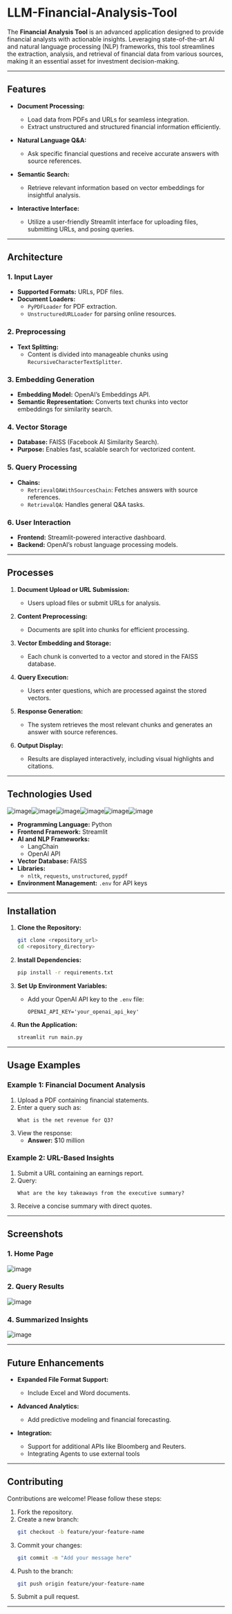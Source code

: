 # LLM-Financial-Analysis-Tool

The **Financial Analysis Tool** is an advanced application designed to provide financial analysts with actionable insights. Leveraging state-of-the-art AI and natural language processing (NLP) frameworks, this tool streamlines the extraction, analysis, and retrieval of financial data from various sources, making it an essential asset for investment decision-making.

---

## **Features**

- **Document Processing:**
  - Load data from PDFs and URLs for seamless integration.
  - Extract unstructured and structured financial information efficiently.

- **Natural Language Q&A:**
  - Ask specific financial questions and receive accurate answers with source references.

- **Semantic Search:**
  - Retrieve relevant information based on vector embeddings for insightful analysis.

- **Interactive Interface:**
  - Utilize a user-friendly Streamlit interface for uploading files, submitting URLs, and posing queries.

---

## **Architecture**

### **1. Input Layer**
- **Supported Formats:** URLs, PDF files.
- **Document Loaders:**
  - `PyPDFLoader` for PDF extraction.
  - `UnstructuredURLLoader` for parsing online resources.

### **2. Preprocessing**
- **Text Splitting:**
  - Content is divided into manageable chunks using `RecursiveCharacterTextSplitter`.

### **3. Embedding Generation**
- **Embedding Model:** OpenAI’s Embeddings API.
- **Semantic Representation:** Converts text chunks into vector embeddings for similarity search.

### **4. Vector Storage**
- **Database:** FAISS (Facebook AI Similarity Search).
- **Purpose:** Enables fast, scalable search for vectorized content.

### **5. Query Processing**
- **Chains:**
  - `RetrievalQAWithSourcesChain`: Fetches answers with source references.
  - `RetrievalQA`: Handles general Q&A tasks.

### **6. User Interaction**
- **Frontend:** Streamlit-powered interactive dashboard.
- **Backend:** OpenAI’s robust language processing models.

---

## **Processes**

1. **Document Upload or URL Submission:**
   - Users upload files or submit URLs for analysis.

2. **Content Preprocessing:**
   - Documents are split into chunks for efficient processing.

3. **Vector Embedding and Storage:**
   - Each chunk is converted to a vector and stored in the FAISS database.

4. **Query Execution:**
   - Users enter questions, which are processed against the stored vectors.

5. **Response Generation:**
   - The system retrieves the most relevant chunks and generates an answer with source references.

6. **Output Display:**
   - Results are displayed interactively, including visual highlights and citations.

---

## **Technologies Used**
![image](https://github.com/user-attachments/assets/0dc7a2dd-2ff0-4035-b893-ba5cc88d806d)![image](https://github.com/user-attachments/assets/796c73fa-5fa6-419a-8757-724076e45995)![image](https://github.com/user-attachments/assets/698e4bb8-d515-4be2-bb69-6d21d8ac7f3d)![image](https://github.com/user-attachments/assets/ec592248-5805-427c-b2e9-8f0141009b08)![image](https://github.com/user-attachments/assets/ad76b5a9-089e-49a1-ab49-5fba97ad5675)![image](https://github.com/user-attachments/assets/fba1ba56-3984-41c5-ae4f-bd47d1b7c245)



- **Programming Language:** Python
- **Frontend Framework:** Streamlit
- **AI and NLP Frameworks:**
  - LangChain
  - OpenAI API
- **Vector Database:** FAISS
- **Libraries:**
  - `nltk`, `requests`, `unstructured`, `pypdf`
- **Environment Management:** `.env` for API keys

---

## **Installation**

1. **Clone the Repository:**
   ```bash
   git clone <repository_url>
   cd <repository_directory>
   ```

2. **Install Dependencies:**
   ```bash
   pip install -r requirements.txt
   ```

3. **Set Up Environment Variables:**
   - Add your OpenAI API key to the `.env` file:
     ```env
     OPENAI_API_KEY='your_openai_api_key'
     ```

4. **Run the Application:**
   ```bash
   streamlit run main.py
   ```

---

## **Usage Examples**

### **Example 1: Financial Document Analysis**
1. Upload a PDF containing financial statements.
2. Enter a query such as:
   ```
   What is the net revenue for Q3?
   ```
3. View the response:
   - **Answer:** $10 million

### **Example 2: URL-Based Insights**
1. Submit a URL containing an earnings report.
2. Query:
   ```
   What are the key takeaways from the executive summary?
   ```
3. Receive a concise summary with direct quotes.

---

## **Screenshots**

### **1. Home Page**
![image](https://github.com/user-attachments/assets/9f2d6534-9062-4513-b569-3a2bcbdab1a4)

### **2. Query Results**
![image](https://github.com/user-attachments/assets/f068960d-5bfd-4bfd-a747-a80efc09f5ba)

### **4. Summarized Insights**
![image](https://github.com/user-attachments/assets/8422d911-89c3-4de9-bf7b-73dcc1545589)


---

## **Future Enhancements**

- **Expanded File Format Support:**
  - Include Excel and Word documents.

- **Advanced Analytics:**
  - Add predictive modeling and financial forecasting.

- **Integration:**
  - Support for additional APIs like Bloomberg and Reuters.
  - Integrating Agents to use external tools

---

## **Contributing**

Contributions are welcome! Please follow these steps:

1. Fork the repository.
2. Create a new branch:
   ```bash
   git checkout -b feature/your-feature-name
   ```
3. Commit your changes:
   ```bash
   git commit -m "Add your message here"
   ```
4. Push to the branch:
   ```bash
   git push origin feature/your-feature-name
   ```
5. Submit a pull request.

---
